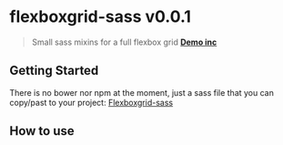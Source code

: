 # flexboxgrid-sass v0.0.1
> Small sass mixins for a full flexbox grid
[**Demo inc**](https://guillaumebreux.github.io/flexboxgrid-sass)


## Getting Started
There is no bower nor npm at the moment, just a sass file that you can copy/past to your project: [Flexboxgrid-sass](https://github.com/guillaumebreux/flexboxgrid-sass/blob/master/scss/_fbgs.scss)

## How to use